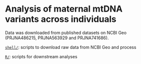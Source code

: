 # Analysis of maternal mtDNA variants across individuals
Data was downloaded from published datasets on NCBI Geo (PRJNA486215, PRJNA563929 and PRJNA741686).

[`shell/`](shell): scripts to download raw data from NCBI Geo and process

[`R/`](R): scripts for downstream analyses
